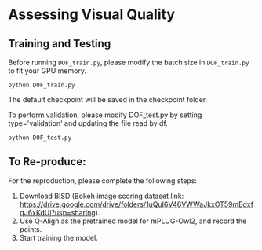 # Assessing Visual Quality

## Training and Testing
Before running `DOF_train.py`, please modify the batch size in `DOF_train.py` to fit your GPU memory.

```
python DOF_train.py
```

The default checkpoint will be saved in the checkpoint folder.

To perform validation, please modify DOF_test.py by setting type='validation' and updating the file read by df.

```
python DOF_test.py
```

## To Re-produce:
For the reproduction, please complete the following steps:

1. Download BISD (Bokeh image scoring dataset link: https://drive.google.com/drive/folders/1uQuI6V46VWWaJkxOT59mEdxfqJ6xKdUj?usp=sharing).
2. Use Q-Align as the pretrained model for mPLUG-Owl2, and record the points.
3. Start training the model.
